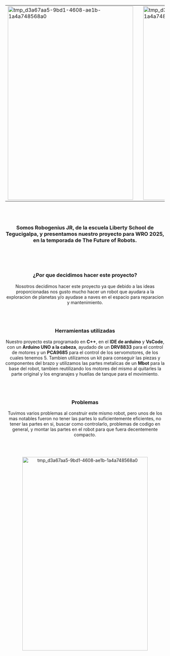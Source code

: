 <div align="center">
<table>
  <tr>
    <td><img width="396" height="612" alt="tmp_d3a67aa5-9bd1-4608-ae1b-1a4a748568a0" src="https://github.com/user-attachments/assets/f0590662-503c-4829-91e4-af4fe89cfa5e" /></td>   
    <td width="40"></td>
    <td><img width="396" height="612" alt="tmp_d3a67aa5-9bd1-4608-ae1b-1a4a748568a0" src="https://wro-association.org/wp-content/uploads/WRO-2025-Theme-Logo_Vector_18Nov-400x308.png" /></td>
  </tr>
</table>
</div>

<br><br>

<div align="center">
  <h3>Somos Robogenius JR, de la escuela Liberty School de Tegucigalpa, y presentamos nuestro proyecto para WRO 2025, en la temporada de The Future of Robots.</h3>
</div>

<br><br><br>

<div align="center">
  <h3>¿Por que decidimos hacer este proyecto?</h3>
  <p>Nosotros decidimos hacer este proyecto ya que debido a las ideas proporcionadas nos gusto mucho hacer un robot que ayudara a la exploracion de planetas y/o ayudase a naves en el espacio para reparacion y mantenimiento.</p>
</div>

<br><br>

<div align="center">
  <h3>Herramientas utilizadas</h3>
  <p>Nuestro proyecto esta programado en <strong>C++</strong>, en el <strong>IDE de arduino</strong> y <strong>VsCode</strong>, con un <strong>Arduino UNO a la cabeza</strong>, ayudado de un <strong>DRV8833</strong> para el control de motores y un <strong>PCA9685</strong> para el control de los servomotores, de los cuales tenemos 5. Tambien utilizamos un kit para conseguir las piezas y componentes del brazo y utilizamos las partes metalicas de un <strong>Mbot</strong> para la base del robot, tambien reutilizando los motores del mismo al quitarles la parte original y los engranajes y huellas de tanque para el movimiento.</p>

<br><br>
<div align="center">
  <h3>Problemas</h3>
  <p>Tuvimos varios problemas al construir este mismo robot, pero unos de los mas notables fueron no tener las partes lo suficientemente eficientes, no tener las partes en si, buscar como controlarlo, problemas de codigo en general, y montar las partes en el robot para que fuera decentemente compacto.</p>
</div>

<br><br>

<div align="center">
  <img width="396" height="612" alt="tmp_d3a67aa5-9bd1-4608-ae1b-1a4a748568a0" src="https://github.com/user-attachments/assets/cb67d6e3-a778-4b2a-a740-2cc91ae192a5" />
</div>


